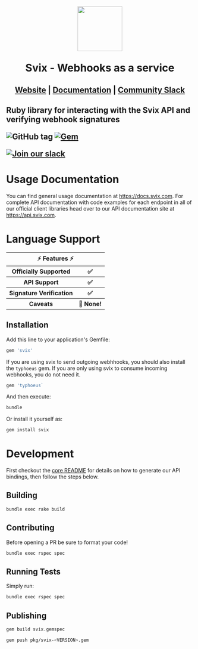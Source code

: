 <h1 align="center">
    <a style="text-decoration: none" href="https://www.svix.com">
      <img width="120" src="https://avatars.githubusercontent.com/u/80175132?s=200&v=4" />
      <p align="center">Svix - Webhooks as a service</p>
    </a>
</h1>
<h2 align="center">
  <a href="https://svix.com">Website</a> | <a href="https://docs.svix.com">Documentation</a> | <a href="https://svix.com/slack">Community Slack</a>
<h2>

Ruby library for interacting with the Svix API and verifying webhook signatures

![GitHub tag](https://img.shields.io/github/tag/svix/svix-webhooks.svg)
[![Gem](https://img.shields.io/gem/v/svix)](https://rubygems.org/gems/svix)


[![Join our slack](https://img.shields.io/badge/Slack-join%20the%20community-blue?logo=slack&style=social)](https://www.svix.com/slack/)

# Usage Documentation

You can find general usage documentation at <https://docs.svix.com>.  For complete API documentation with code examples for each endpoint in all of our official client libraries head over to our API documentation site at <https://api.svix.com>.

# Language Support

<table style="table-layout:fixed; white-space: nowrap;">
  <th colspan="2">⚡️ Features ⚡️</th>
  <tr>
    <th>Officially Supported</th>
    <th>✅</th>
  </tr>
  <tr>
    <th>API Support</th>
    <th>✅</th>
  </tr>
  <tr>
    <th>Signature Verification</th>
    <th>✅</th>
  </tr>
  <tr>
    <th>Caveats</th>
    <th>🚀 None!</th>
  </tr>
</table>

## Installation

Add this line to your application's Gemfile:

```ruby
gem 'svix'
```

If you are using svix to send outgoing webhhooks, you should also install the `typhoeus` gem.
If you are only using svix to consume incoming webhooks, you do not need it.

```ruby
gem 'typhoeus`
```

And then execute:

```sh
bundle
```

Or install it yourself as:

```sh
gem install svix
```

# Development

First checkout the [core README](../README.md#development) for details on how to generate our API bindings, then follow the steps below.

## Building

```sh
bundle exec rake build
```

## Contributing

Before opening a PR be sure to format your code!

```sh
bundle exec rspec spec
```

## Running Tests

Simply run:

```sh
bundle exec rspec spec
```

## Publishing

```sh
gem build svix.gemspec

gem push pkg/svix-<VERSION>.gem
```
